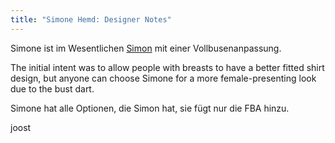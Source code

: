 ```yaml
---
title: "Simone Hemd: Designer Notes"
---
```


Simone ist im Wesentlichen [Simon](/designs/simon) mit einer Vollbusenanpassung.

The initial intent was to allow people with breasts to have a better fitted shirt design, but anyone can choose Simone for a more female-presenting look due to the bust dart.

Simone hat alle Optionen, die Simon hat, sie fügt nur die FBA hinzu.

joost

